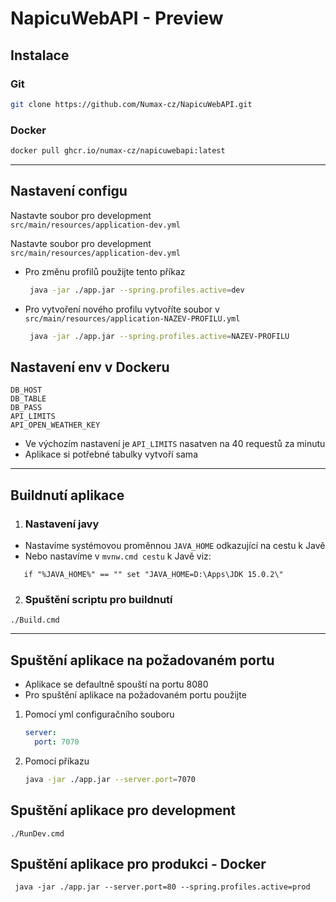 # NapicuWebAPI - Preview

## Instalace
   
### Git 
   ```sh
   git clone https://github.com/Numax-cz/NapicuWebAPI.git
   ``` 

### Docker
   ```sh
  docker pull ghcr.io/numax-cz/napicuwebapi:latest
   ``` 

---

## Nastavení configu

Nastavte soubor pro development <br />
`src/main/resources/application-dev.yml` <br/>

Nastavte soubor pro development <br />
`src/main/resources/application-dev.yml` <br/>

- Pro změnu profilů použijte tento příkaz
    ```sh
     java -jar ./app.jar --spring.profiles.active=dev
    ``` 
- Pro vytvoření nového profilu vytvoříte soubor v `src/main/resources/application-NAZEV-PROFILU.yml`
    ```sh
     java -jar ./app.jar --spring.profiles.active=NAZEV-PROFILU
    ```
## Nastavení env v Dockeru
```
DB_HOST
DB_TABLE
DB_PASS
API_LIMITS
API_OPEN_WEATHER_KEY
```
* Ve výchozím nastavení je `API_LIMITS` nasatven na 40 requestů za minutu
* Aplikace si potřebné tabulky vytvoří sama
---

## Buildnutí aplikace
1. ### Nastavení javy
- Nastavíme systémovou proměnnou `JAVA_HOME` odkazující na cestu k Javě
- Nebo nastavíme v `mvnw.cmd cestu` k Javě viz:

```shell 
   if "%JAVA_HOME%" == "" set "JAVA_HOME=D:\Apps\JDK 15.0.2\"
```

2. ### Spuštění scriptu pro buildnutí
```shell
./Build.cmd
```

---


## Spuštění aplikace na požadovaném portu 
- Aplikace se defaultně spouští na portu 8080
- Pro spuštění aplikace na požadovaném portu použijte
1. Pomocí yml configuračního souboru
    ```yml
    server:
      port: 7070
    ```
2. Pomocí příkazu
    ```sh
    java -jar ./app.jar --server.port=7070
    ```

## Spuštění aplikace pro development
```shell
./RunDev.cmd
```

## Spuštění aplikace pro produkci - Docker
```shell
 java -jar ./app.jar --server.port=80 --spring.profiles.active=prod
```